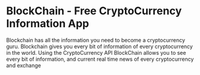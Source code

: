 # BlockChain - Free CryptoCurrency Information App

Blockchain has all the information you need to become a cryptocurrency guru. Blockchain gives you every bit of information of every cryptocurrency in the world. Using the CryptoCurrency API BlockChain allows you to see every bit of information, and current real time news of every cryptocurrency and exchange
